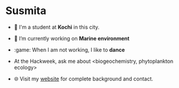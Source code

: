 # Susmita

- :school: I'm a student at **Kochi** in this city.
- 🔭 I’m currently working on  **Marine environment**
- :game: When I am not working, I like to **dance**
- At the Hackweek, ask me about <biogeochemistry, phytoplankton ecology>

- 🌐 Visit my [website](https://https://hackweek-itcoocean.github.io//) for complete background and contact.
